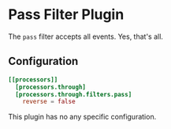 # Pass Filter Plugin

The `pass` filter accepts all events. Yes, that's all.

## Configuration
```toml
[[processors]]
  [processors.through]
  [processors.through.filters.pass]
    reverse = false
```
This plugin has no any specific configuration.

